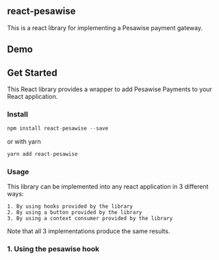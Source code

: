 ## react-pesawise

This is a react library for implementing a Pesawise payment gateway.

## Demo

## Get Started
This React library provides a wrapper to add Pesawise Payments to your React application.

### Install
```js
npm install react-pesawise --save
```

or with yarn
```js
yarn add react-pesawise
```

### Usage
This library can be implemented into any react application in 3 different ways:

    1. By using hooks provided by the library
    2. By using a button provided by the library
    3. By using a context consumer provided by the library

Note that all 3 implementations produce the same results.

### 1. Using the pesawise hook